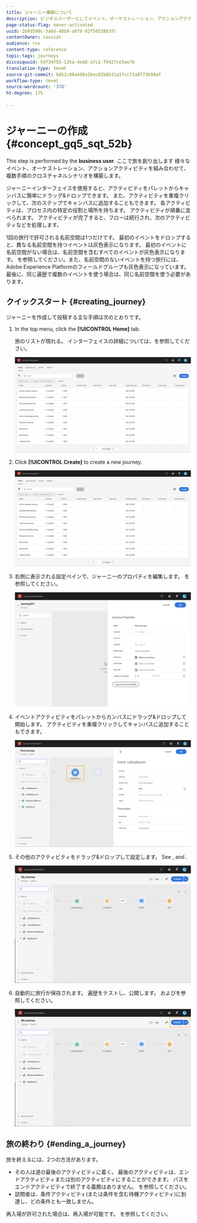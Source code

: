```yaml
---
title: ジャーニー構築について
description: ビジネスユーザーとしてイベント、オーケストレーション、アクションアクティビティを組み合わせ、ジャーニーを構築する方法を学びます。
page-status-flag: never-activated
uuid: 269d590c-5a6d-40b9-a879-02f5033863fc
contentOwner: sauviat
audience: rns
content-type: reference
topic-tags: journeys
discoiquuid: 5df34f55-135a-4ea8-afc2-f9427ce5ae7b
translation-type: tm+mt
source-git-commit: b852c08a488a1bec02b8b31a1fccf1a8773b99af
workflow-type: tm+mt
source-wordcount: '378'
ht-degree: 17%

---
```




# ジャーニーの作成 {#concept_gq5_sqt_52b}

This step is performed by the **business user**. ここで旅を創り出します 様々なイベント、オーケストレーション、アクションアクティビティを組み合わせて、複数手順のクロスチャネルシナリオを構築します。

ジャーニーインターフェイスを使用すると、アクティビティをパレットからキャンバスに簡単にドラッグ&amp;ドロップできます。 また、アクティビティを重複クリックして、次のステップでキャンバスに追加することもできます。 各アクティビティは、プロセス内の特定の役割と場所を持ちます。 アクティビティが順番に並べられます。 アクティビティが完了すると、フローは続行され、次のアクティビティなどを処理します。

1回の旅行で許可される名前空間は1つだけです。 最初のイベントをドロップすると、異なる名前空間を持つイベントは灰色表示になります。 最初のイベントに名前空間がない場合は、名前空間を含むすべてのイベントが灰色表示になります。 [](../event/selecting-the-namespace.md) を参照してください。また、名前空間のないイベントを持つ旅行には、Adobe Experience Platformのフィールドグループも灰色表示になっています。 最後に、同じ遍歴で複数のイベントを使う場合は、同じ名前空間を使う必要があります。

## クイックスタート {#creating_journey}

ジャーニーを作成して投稿する主な手順は次のとおりです。

1. In the top menu, click the **[!UICONTROL Home]** tab.

   旅のリストが現れる。 インターフェイスの詳細については、[](../building-journeys/using-the-journey-designer.md)を参照してください。

   ![](../assets/journey30.png)

1. Click **[!UICONTROL Create]** to create a new journey.

   ![](../assets/journey31.png)

1. 右側に表示される設定ペインで、ジャーニーのプロパティを編集します。[](../building-journeys/changing-properties.md) を参照してください。

   ![](../assets/journey32.png)

1. イベントアクティビティをパレットからカンバスにドラッグ&amp;ドロップして開始します。 アクティビティを重複クリックしてキャンバスに追加することもできます。

   ![](../assets/journey33.png)

1. その他のアクティビティをドラッグ&amp;ドロップして設定します。 See [](../building-journeys/event-activities.md), [](../building-journeys/about-orchestration-activities.md) and [](../building-journeys/about-action-activities.md).

   ![](../assets/journey34.png)

1. 自動的に旅行が保存されます。 遍歴をテストし、公開します。 [](../building-journeys/testing-the-journey.md)および[](../building-journeys/publishing-the-journey.md)を参照してください。

   ![](../assets/journey36.png)

## 旅の終わり {#ending_a_journey}

旅を終えるには、2つの方法があります。

* その人は道の最後のアクティビティに着く。 最後のアクティビティは、エンドアクティビティまたは別のアクティビティにすることができます。 パスをエンドアクティビティで終了する義務はありません。 [](../building-journeys/end-activity.md) を参照してください。
* 訪問者は、条件アクティビティ(または条件を含む待機アクティビティ)に到達し、どの条件とも一致しません。

再入場が許可された場合は、再入場が可能です。 [](../building-journeys/changing-properties.md) を参照してください。
